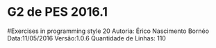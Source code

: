 # G2 de PES 2016.1
#Exercises in programming style 20
Autoria: Érico Nascimento Bornéo
Data:11/05/2016
Versão:1.0.6
Quantidade de Linhas: 110

